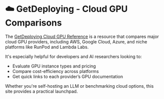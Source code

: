 # ☁️ GetDeploying - Cloud GPU Comparisons

The [GetDeploying Cloud GPU Reference](https://getdeploying.com/reference/cloud-gpu#amazon-web-services) is a resource that compares major cloud GPU providers, including AWS, Google Cloud, Azure, and niche platforms like RunPod and Lambda Labs.

It's especially helpful for developers and AI researchers looking to:

- Evaluate GPU instance types and pricing
- Compare cost-efficiency across platforms
- Get quick links to each provider’s GPU documentation

Whether you're self-hosting an LLM or benchmarking cloud options, this site provides a practical launchpad.
